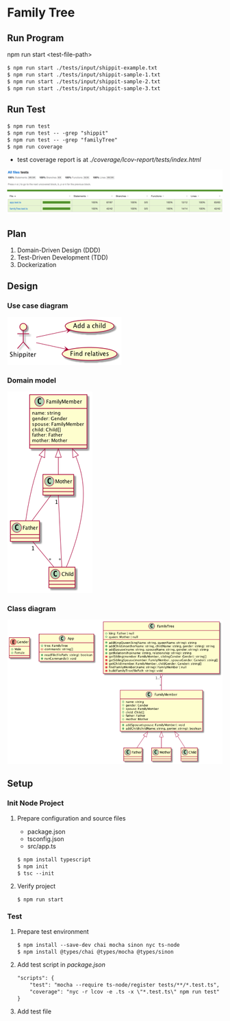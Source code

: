 # Family Tree

## Run Program

npm run start \<test-file-path\>

    $ npm run start ./tests/input/shippit-example.txt
    $ npm run start ./tests/input/shippit-sample-1.txt
    $ npm run start ./tests/input/shippit-sample-2.txt
    $ npm run start ./tests/input/shippit-sample-3.txt

## Run Test

    $ npm run test
    $ npm run test -- -grep "shippit"
    $ npm run test -- -grep "familyTree"
    $ npm run coverage

-   test coverage report is at _./coverage/lcov-report/tests/index.html_

![](res/test-coverage.png)

## Plan

1. Domain-Driven Design (DDD)
2. Test-Driven Development (TDD)
3. Dockerization

## Design

### Use case diagram

![](res/use-case-diagram.png)

### Domain model

![](res/domain-model.png)

### Class diagram

![](res/class-diagram.png)

## Setup

### Init Node Project

1. Prepare configuration and source files

    - package.json
    - tsconfig.json
    - src/app.ts

    ```
    $ npm install typescript
    $ npm init
    $ tsc --init
    ```

2. Verify project

    ```
    $ npm run start
    ```

### Test

1. Prepare test environment

    ```
    $ npm install --save-dev chai mocha sinon nyc ts-node
    $ npm install @types/chai @types/mocha @types/sinon
    ```

2. Add test script in _package.json_

    ```
    "scripts": {
        "test": "mocha --require ts-node/register tests/**/*.test.ts",
        "coverage": "nyc -r lcov -e .ts -x \"*.test.ts\" npm run test"
    }
    ```

3. Add test file
